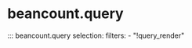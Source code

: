 # beancount.query

::: beancount.query
    selection:
        filters:
            - "!query_render"
